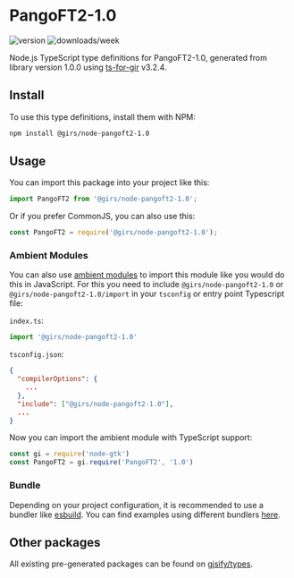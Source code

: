 
# PangoFT2-1.0

![version](https://img.shields.io/npm/v/@girs/node-pangoft2-1.0)
![downloads/week](https://img.shields.io/npm/dw/@girs/node-pangoft2-1.0)


Node.js TypeScript type definitions for PangoFT2-1.0, generated from library version 1.0.0 using [ts-for-gir](https://github.com/gjsify/ts-for-gir) v3.2.4.


## Install

To use this type definitions, install them with NPM:
```bash
npm install @girs/node-pangoft2-1.0
```

## Usage

You can import this package into your project like this:
```ts
import PangoFT2 from '@girs/node-pangoft2-1.0';
```

Or if you prefer CommonJS, you can also use this:
```ts
const PangoFT2 = require('@girs/node-pangoft2-1.0');
```

### Ambient Modules

You can also use [ambient modules](https://github.com/gjsify/ts-for-gir/tree/main/packages/cli#ambient-modules) to import this module like you would do this in JavaScript.
For this you need to include `@girs/node-pangoft2-1.0` or `@girs/node-pangoft2-1.0/import` in your `tsconfig` or entry point Typescript file:

`index.ts`:
```ts
import '@girs/node-pangoft2-1.0'
```

`tsconfig.json`:
```json
{
  "compilerOptions": {
    ...
  },
  "include": ["@girs/node-pangoft2-1.0"],
  ...
}
```

Now you can import the ambient module with TypeScript support: 

```ts
const gi = require('node-gtk')
const PangoFT2 = gi.require('PangoFT2', '1.0')
```


### Bundle

Depending on your project configuration, it is recommended to use a bundler like [esbuild](https://esbuild.github.io/). You can find examples using different bundlers [here](https://github.com/gjsify/ts-for-gir/tree/main/examples).

## Other packages

All existing pre-generated packages can be found on [gjsify/types](https://github.com/gjsify/types).

